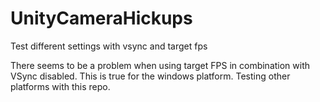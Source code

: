 # UnityCameraHickups
Test different settings with vsync and target fps

There seems to be a problem when using target FPS in combination with VSync disabled. This is true for the windows platform. Testing other platforms with this repo.
